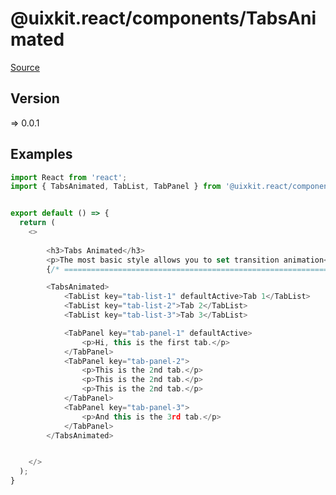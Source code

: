 # @uixkit.react/components/TabsAnimated

[Source](https://github.com/xizon/uix-kit-react/tree/main/src/client/components/TabsAnimated)

## Version

=> 0.0.1

## Examples

```js
import React from 'react';
import { TabsAnimated, TabList, TabPanel } from '@uixkit.react/components/TabsAnimated/index.tsx';


export default () => {
  return (
    <>
	  
		<h3>Tabs Animated</h3>
	    <p>The most basic style allows you to set transition animation</p>
		{/* ================================================================== */} 

		<TabsAnimated>
			<TabList key="tab-list-1" defaultActive>Tab 1</TabList>
			<TabList key="tab-list-2">Tab 2</TabList>
			<TabList key="tab-list-3">Tab 3</TabList>

			<TabPanel key="tab-panel-1" defaultActive>
				<p>Hi, this is the first tab.</p>
			</TabPanel>
			<TabPanel key="tab-panel-2">
				<p>This is the 2nd tab.</p>
				<p>This is the 2nd tab.</p>
				<p>This is the 2nd tab.</p>
			</TabPanel>
			<TabPanel key="tab-panel-3">
				<p>And this is the 3rd tab.</p>
			</TabPanel>    
		</TabsAnimated>	


    </>
  );
}

```